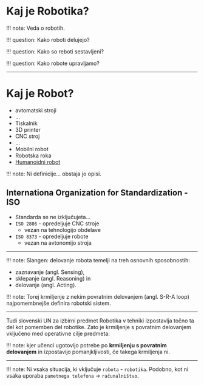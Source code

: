 # Kaj je Robotika?

!!! note: Veda o robotih.

!!! question: Kako roboti delujejo?

!!! question: Kako so reboti sestavljeni?

!!! question: Kako robote upravljamo?

---
# Kaj je Robot?

- avtomatski stroji
- ...
- Tiskalnik
- 3D printer
- CNC stroj
- ...
- Mobilni robot
- Robotska roka
- [Humanoidni robot](https://www.youtube.com/watch?v=_sBBaNYex3E)

!!! note: Ni definicije... obstaja jo opisi.

## Internationa Organization for Standardization - ISO
- Standarda se ne izključujeta...
- `ISO 2806` - opredeljuje CNC stroje
    - vezan na tehnologijo obdelave
- `ISO 8373` - opredeljuje robote
    - vezan na avtonomijo stroja

---

!!! note: Slangen:
delovanje robota temelji na treh osnovnih sposobnostih:

- zaznavanje (angl. Sensing),
- sklepanje (angl. Reasoning) in
- delovanje (angl. Acting).

!!! note: Torej krmiljenje z nekim povratnim delovanjem (angl. S-R-A loop) najpomembnejše definira robotski sistem.

---
Tudi slovenski UN za izbirni predmet Robotika v tehniki izpostavlja točno ta del kot pomemben del robotike. Zato je krmiljenje s povratnim delovanjem vključeno med operativne cilje predmeta:

!!! note: kjer učenci ugotovijo potrebe po **krmiljenju s povratnim delovanjem** in izpostavijo pomanjkljivosti, če takega krmiljenja ni.

---
!!! note: Ni vsaka situacija, ki vključuje `robota` - `robotika`. Podobno, kot ni vsaka uporaba `pametnega telefona` -> `računalništvo`.
